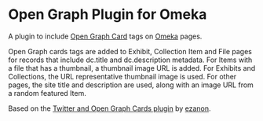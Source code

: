 # Open Graph Plugin for Omeka

A plugin to include [Open Graph Card](http://ogp.me/) tags on [Omeka](http://omeka.org/) pages.

Open Graph cards tags are added to Exhibit, Collection Item and File pages for records that include dc.title and dc.description metadata. For Items with a file that has a thumbnail, a thumbnail image URL is added.  For Exhibits and Collections, the URL representative thumbnail image is used.  For other pages, the site title and description are used, along with an image URL from a random featured Item.

Based on the [Twitter and Open Graph Cards plugin](https://github.com/ezanon/omeka-twitter-opengraph-cards-plugin) by [ezanon](https://github.com/ezanon).
